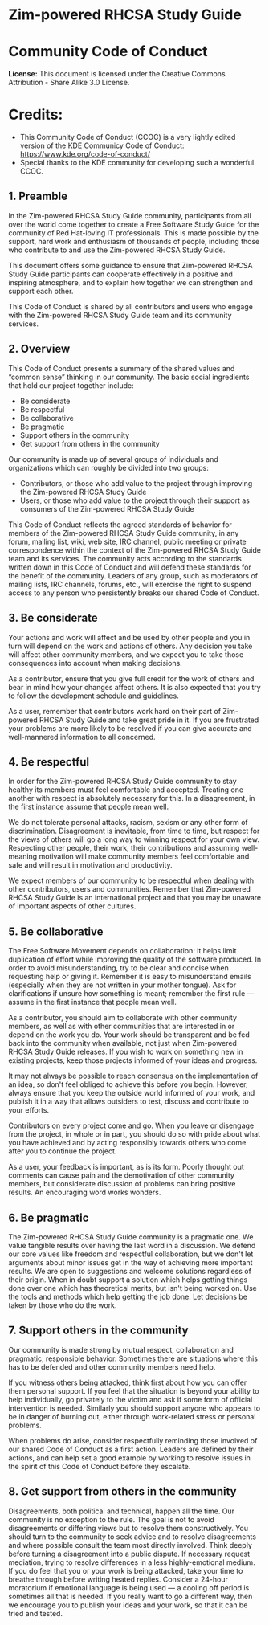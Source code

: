 # Zim-powered RHCSA Study Guide 
# Community Code of Conduct

**License:** This document is licensed under the Creative Commons Attribution - Share Alike 3.0 License.

# Credits: 
   * This Community Code of Conduct (CCOC) is a very lightly edited version of the KDE Communicy Code of Conduct: https://www.kde.org/code-of-conduct/
   * Special thanks to the KDE community for developing such a wonderful CCOC.

## 1. Preamble

In the Zim-powered RHCSA Study Guide community, participants from all over the world come together to create a Free Software Study Guide for the community of Red Hat-loving IT professionals. This is made possible by the support, hard work and enthusiasm of thousands of people, including those who contribute to and use the Zim-powered RHCSA Study Guide.

This document offers some guidance to ensure that Zim-powered RHCSA Study Guide participants can cooperate effectively in a positive and inspiring atmosphere, and to explain how together we can strengthen and support each other.

This Code of Conduct is shared by all contributors and users who engage with the Zim-powered RHCSA Study Guide team and its community services.

## 2. Overview

This Code of Conduct presents a summary of the shared values and “common sense” thinking in our community. The basic social ingredients that hold our project together include:
   * Be considerate 
   * Be respectful 
   * Be collaborative 
   * Be pragmatic 
   * Support others in the community 
   * Get support from others in the community 

Our community is made up of several groups of individuals and organizations which can roughly be divided into two groups:
   * Contributors, or those who add value to the project through improving the Zim-powered RHCSA Study Guide
   * Users, or those who add value to the project through their support as consumers of the Zim-powered RHCSA Study Guide

This Code of Conduct reflects the agreed standards of behavior for members of the Zim-powered RHCSA Study Guide community, in any forum, mailing list, wiki, web site, IRC channel, public meeting or private correspondence within the context of the Zim-powered RHCSA Study Guide team and its services. The community acts according to the standards written down in this Code of Conduct and will defend these standards for the benefit of the community. Leaders of any group, such as moderators of mailing lists, IRC channels, forums, etc., will exercise the right to suspend access to any person who persistently breaks our shared Code of Conduct.

## 3. Be considerate

Your actions and work will affect and be used by other people and you in turn will depend on the work and actions of others. Any decision you take will affect other community members, and we expect you to take those consequences into account when making decisions.

As a contributor, ensure that you give full credit for the work of others and bear in mind how your changes affect others. It is also expected that you try to follow the development schedule and guidelines.

As a user, remember that contributors work hard on their part of Zim-powered RHCSA Study Guide and take great pride in it. If you are frustrated your problems are more likely to be resolved if you can give accurate and well-mannered information to all concerned.

## 4. Be respectful

In order for the Zim-powered RHCSA Study Guide community to stay healthy its members must feel comfortable and accepted. Treating one another with respect is absolutely necessary for this. In a disagreement, in the first instance assume that people mean well.

We do not tolerate personal attacks, racism, sexism or any other form of discrimination. Disagreement is inevitable, from time to time, but respect for the views of others will go a long way to winning respect for your own view. Respecting other people, their work, their contributions and assuming well-meaning motivation will make community members feel comfortable and safe and will result in motivation and productivity.

We expect members of our community to be respectful when dealing with other contributors, users and communities. Remember that Zim-powered RHCSA Study Guide is an international project and that you may be unaware of important aspects of other cultures.

## 5. Be collaborative

The Free Software Movement depends on collaboration: it helps limit duplication of effort while improving the quality of the software produced. In order to avoid misunderstanding, try to be clear and concise when requesting help or giving it. Remember it is easy to misunderstand emails (especially when they are not written in your mother tongue). Ask for clarifications if unsure how something is meant; remember the first rule — assume in the first instance that people mean well.

As a contributor, you should aim to collaborate with other community members, as well as with other communities that are interested in or depend on the work you do. Your work should be transparent and be fed back into the community when available, not just when Zim-powered RHCSA Study Guide releases. If you wish to work on something new in existing projects, keep those projects informed of your ideas and progress.

It may not always be possible to reach consensus on the implementation of an idea, so don't feel obliged to achieve this before you begin. However, always ensure that you keep the outside world informed of your work, and publish it in a way that allows outsiders to test, discuss and contribute to your efforts.

Contributors on every project come and go. When you leave or disengage from the project, in whole or in part, you should do so with pride about what you have achieved and by acting responsibly towards others who come after you to continue the project.

As a user, your feedback is important, as is its form. Poorly thought out comments can cause pain and the demotivation of other community members, but considerate discussion of problems can bring positive results. An encouraging word works wonders.

## 6. Be pragmatic

The Zim-powered RHCSA Study Guide community is a pragmatic one. We value tangible results over having the last word in a discussion. We defend our core values like freedom and respectful collaboration, but we don't let arguments about minor issues get in the way of achieving more important results. We are open to suggestions and welcome solutions regardless of their origin. When in doubt support a solution which helps getting things done over one which has theoretical merits, but isn't being worked on. Use the tools and methods which help getting the job done. Let decisions be taken by those who do the work.

## 7. Support others in the community

Our community is made strong by mutual respect, collaboration and pragmatic, responsible behavior. Sometimes there are situations where this has to be defended and other community members need help.

If you witness others being attacked, think first about how you can offer them personal support. If you feel that the situation is beyond your ability to help individually, go privately to the victim and ask if some form of official intervention is needed. Similarly you should support anyone who appears to be in danger of burning out, either through work-related stress or personal problems.

When problems do arise, consider respectfully reminding those involved of our shared Code of Conduct as a first action. Leaders are defined by their actions, and can help set a good example by working to resolve issues in the spirit of this Code of Conduct before they escalate.

## 8. Get support from others in the community

Disagreements, both political and technical, happen all the time. Our community is no exception to the rule. The goal is not to avoid disagreements or differing views but to resolve them constructively. You should turn to the community to seek advice and to resolve disagreements and where possible consult the team most directly involved.
Think deeply before turning a disagreement into a public dispute. If necessary request mediation, trying to resolve differences in a less highly-emotional medium. If you do feel that you or your work is being attacked, take your time to breathe through before writing heated replies. Consider a 24-hour moratorium if emotional language is being used — a cooling off period is sometimes all that is needed. If you really want to go a different way, then we encourage you to publish your ideas and your work, so that it can be tried and tested.


